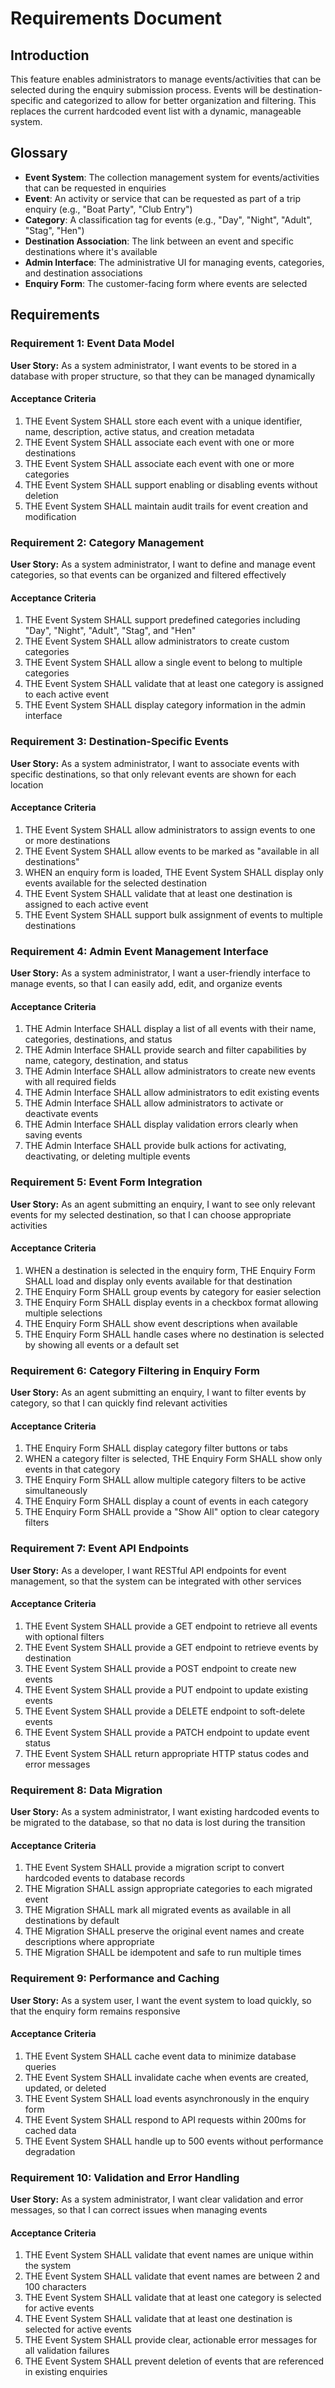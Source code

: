 # Requirements Document

## Introduction

This feature enables administrators to manage events/activities that can be selected during the enquiry submission process. Events will be destination-specific and categorized to allow for better organization and filtering. This replaces the current hardcoded event list with a dynamic, manageable system.

## Glossary

- **Event System**: The collection management system for events/activities that can be requested in enquiries
- **Event**: An activity or service that can be requested as part of a trip enquiry (e.g., "Boat Party", "Club Entry")
- **Category**: A classification tag for events (e.g., "Day", "Night", "Adult", "Stag", "Hen")
- **Destination Association**: The link between an event and specific destinations where it's available
- **Admin Interface**: The administrative UI for managing events, categories, and destination associations
- **Enquiry Form**: The customer-facing form where events are selected

## Requirements

### Requirement 1: Event Data Model

**User Story:** As a system administrator, I want events to be stored in a database with proper structure, so that they can be managed dynamically

#### Acceptance Criteria

1. THE Event System SHALL store each event with a unique identifier, name, description, active status, and creation metadata
2. THE Event System SHALL associate each event with one or more destinations
3. THE Event System SHALL associate each event with one or more categories
4. THE Event System SHALL support enabling or disabling events without deletion
5. THE Event System SHALL maintain audit trails for event creation and modification

### Requirement 2: Category Management

**User Story:** As a system administrator, I want to define and manage event categories, so that events can be organized and filtered effectively

#### Acceptance Criteria

1. THE Event System SHALL support predefined categories including "Day", "Night", "Adult", "Stag", and "Hen"
2. THE Event System SHALL allow administrators to create custom categories
3. THE Event System SHALL allow a single event to belong to multiple categories
4. THE Event System SHALL validate that at least one category is assigned to each active event
5. THE Event System SHALL display category information in the admin interface

### Requirement 3: Destination-Specific Events

**User Story:** As a system administrator, I want to associate events with specific destinations, so that only relevant events are shown for each location

#### Acceptance Criteria

1. THE Event System SHALL allow administrators to assign events to one or more destinations
2. THE Event System SHALL allow events to be marked as "available in all destinations"
3. WHEN an enquiry form is loaded, THE Event System SHALL display only events available for the selected destination
4. THE Event System SHALL validate that at least one destination is assigned to each active event
5. THE Event System SHALL support bulk assignment of events to multiple destinations

### Requirement 4: Admin Event Management Interface

**User Story:** As a system administrator, I want a user-friendly interface to manage events, so that I can easily add, edit, and organize events

#### Acceptance Criteria

1. THE Admin Interface SHALL display a list of all events with their name, categories, destinations, and status
2. THE Admin Interface SHALL provide search and filter capabilities by name, category, destination, and status
3. THE Admin Interface SHALL allow administrators to create new events with all required fields
4. THE Admin Interface SHALL allow administrators to edit existing events
5. THE Admin Interface SHALL allow administrators to activate or deactivate events
6. THE Admin Interface SHALL display validation errors clearly when saving events
7. THE Admin Interface SHALL provide bulk actions for activating, deactivating, or deleting multiple events

### Requirement 5: Event Form Integration

**User Story:** As an agent submitting an enquiry, I want to see only relevant events for my selected destination, so that I can choose appropriate activities

#### Acceptance Criteria

1. WHEN a destination is selected in the enquiry form, THE Enquiry Form SHALL load and display only events available for that destination
2. THE Enquiry Form SHALL group events by category for easier selection
3. THE Enquiry Form SHALL display events in a checkbox format allowing multiple selections
4. THE Enquiry Form SHALL show event descriptions when available
5. THE Enquiry Form SHALL handle cases where no destination is selected by showing all events or a default set

### Requirement 6: Category Filtering in Enquiry Form

**User Story:** As an agent submitting an enquiry, I want to filter events by category, so that I can quickly find relevant activities

#### Acceptance Criteria

1. THE Enquiry Form SHALL display category filter buttons or tabs
2. WHEN a category filter is selected, THE Enquiry Form SHALL show only events in that category
3. THE Enquiry Form SHALL allow multiple category filters to be active simultaneously
4. THE Enquiry Form SHALL display a count of events in each category
5. THE Enquiry Form SHALL provide a "Show All" option to clear category filters

### Requirement 7: Event API Endpoints

**User Story:** As a developer, I want RESTful API endpoints for event management, so that the system can be integrated with other services

#### Acceptance Criteria

1. THE Event System SHALL provide a GET endpoint to retrieve all events with optional filters
2. THE Event System SHALL provide a GET endpoint to retrieve events by destination
3. THE Event System SHALL provide a POST endpoint to create new events
4. THE Event System SHALL provide a PUT endpoint to update existing events
5. THE Event System SHALL provide a DELETE endpoint to soft-delete events
6. THE Event System SHALL provide a PATCH endpoint to update event status
7. THE Event System SHALL return appropriate HTTP status codes and error messages

### Requirement 8: Data Migration

**User Story:** As a system administrator, I want existing hardcoded events to be migrated to the database, so that no data is lost during the transition

#### Acceptance Criteria

1. THE Event System SHALL provide a migration script to convert hardcoded events to database records
2. THE Migration SHALL assign appropriate categories to each migrated event
3. THE Migration SHALL mark all migrated events as available in all destinations by default
4. THE Migration SHALL preserve the original event names and create descriptions where appropriate
5. THE Migration SHALL be idempotent and safe to run multiple times

### Requirement 9: Performance and Caching

**User Story:** As a system user, I want the event system to load quickly, so that the enquiry form remains responsive

#### Acceptance Criteria

1. THE Event System SHALL cache event data to minimize database queries
2. THE Event System SHALL invalidate cache when events are created, updated, or deleted
3. THE Event System SHALL load events asynchronously in the enquiry form
4. THE Event System SHALL respond to API requests within 200ms for cached data
5. THE Event System SHALL handle up to 500 events without performance degradation

### Requirement 10: Validation and Error Handling

**User Story:** As a system administrator, I want clear validation and error messages, so that I can correct issues when managing events

#### Acceptance Criteria

1. THE Event System SHALL validate that event names are unique within the system
2. THE Event System SHALL validate that event names are between 2 and 100 characters
3. THE Event System SHALL validate that at least one category is selected for active events
4. THE Event System SHALL validate that at least one destination is selected for active events
5. THE Event System SHALL provide clear, actionable error messages for all validation failures
6. THE Event System SHALL prevent deletion of events that are referenced in existing enquiries
